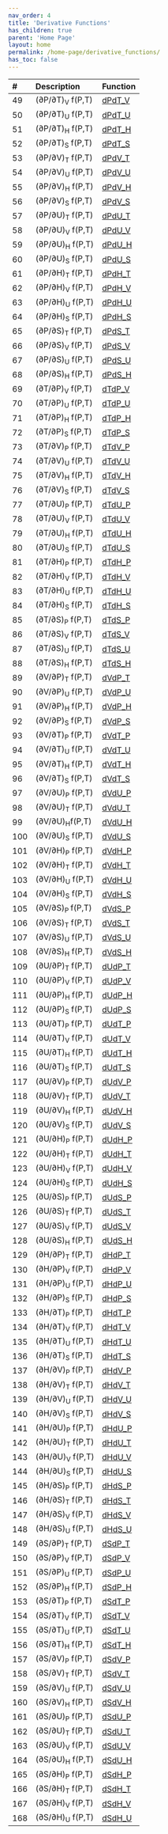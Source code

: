 ```yaml
---
nav_order: 4
title: 'Derivative Functions'
has_children: true
parent: 'Home Page'
layout: home
permalink: /home-page/derivative_functions/
has_toc: false
---
```


|#    | Description                | Function                                                     |
|:----|:---------------------------|:-------------------------------------------------------------|
| 49  | (∂P/∂T)<sub>V</sub> f(P,T) | [dPdT\_V](/derivative_functions/dpdt_v-f_pt/) |
| 50  | (∂P/∂T)<sub>U</sub> f(P,T) | [dPdT\_U](/derivative_functions/dpdt_u-f_pt/) |
| 51  | (∂P/∂T)<sub>H</sub> f(P,T) | [dPdT\_H](/derivative_functions/dpdt_h-f_pt/) |
| 52  | (∂P/∂T)<sub>S</sub> f(P,T) | [dPdT\_S](/derivative_functions/dpdt_s-f_pt/) |
| 53  | (∂P/∂V)<sub>T</sub> f(P,T) | [dPdV\_T](/derivative_functions/dpdv_t-f_pt/) |
| 54  | (∂P/∂V)<sub>U</sub> f(P,T) | [dPdV\_U](/derivative_functions/dpdv_u-f_pt/) |
| 55  | (∂P/∂V)<sub>H</sub> f(P,T) | [dPdV\_H](/derivative_functions/dpdv_h-f_pt/) |
| 56  | (∂P/∂V)<sub>S</sub> f(P,T) | [dPdV\_S](/derivative_functions/dpdv_s-f_pt/) |
| 57  | (∂P/∂U)<sub>T</sub> f(P,T) | [dPdU\_T](/derivative_functions/dpdu_t-f_pt/) |
| 58  | (∂P/∂U)<sub>V</sub> f(P,T) | [dPdU\_V](/derivative_functions/dpdu_v-f_pt/) |
| 59  | (∂P/∂U)<sub>H</sub> f(P,T) | [dPdU\_H](/derivative_functions/dpdu_h-f_pt/) |
| 60  | (∂P/∂U)<sub>S</sub> f(P,T) | [dPdU\_S](/derivative_functions/dpdu_s-f_pt/) |
| 61  | (∂P/∂H)<sub>T</sub> f(P,T) | [dPdH\_T](/derivative_functions/dpdh_t-f_pt/) |
| 62  | (∂P/∂H)<sub>V</sub> f(P,T) | [dPdH\_V](/derivative_functions/dpdh_v-f_pt/) |
| 63  | (∂P/∂H)<sub>U</sub> f(P,T) | [dPdH\_U](/derivative_functions/dpdh_u-f_pt/) |
| 64  | (∂P/∂H)<sub>S</sub> f(P,T) | [dPdH\_S](/derivative_functions/dpdh_s-f_pt/) |
| 65  | (∂P/∂S)<sub>T</sub> f(P,T) | [dPdS\_T](/derivative_functions/dpds_t-f_pt/) |
| 66  | (∂P/∂S)<sub>V</sub> f(P,T) | [dPdS\_V](/derivative_functions/dpds_v-f_pt/) |
| 67  | (∂P/∂S)<sub>U</sub> f(P,T) | [dPdS\_U](/derivative_functions/dpds_u-f_pt/) |
| 68  | (∂P/∂S)<sub>H</sub> f(P,T) | [dPdS\_H](/derivative_functions/dpds_h-f_pt/) |
| 69  | (∂T/∂P)<sub>V</sub> f(P,T) | [dTdP\_V](/derivative_functions/dtdp_v-f_pt/) |
| 70  | (∂T/∂P)<sub>U</sub> f(P,T) | [dTdP\_U](/derivative_functions/dtdp_u-f_pt/) |
| 71  | (∂T/∂P)<sub>H</sub> f(P,T) | [dTdP\_H](/derivative_functions/dtdp_h-f_pt/) |
| 72  | (∂T/∂P)<sub>S</sub> f(P,T) | [dTdP\_S](/derivative_functions/dtdp_s-f_pt/) |
| 73  | (∂T/∂V)<sub>P</sub> f(P,T) | [dTdV\_P](/derivative_functions/dtdv_p-f_pt/) |
| 74  | (∂T/∂V)<sub>U</sub> f(P,T) | [dTdV\_U](/derivative_functions/dtdv_u-f_pt/) |
| 75  | (∂T/∂V)<sub>H</sub> f(P,T) | [dTdV\_H](/derivative_functions/dtdv_h-f_pt/) |
| 76  | (∂T/∂V)<sub>S</sub> f(P,T) | [dTdV\_S](/derivative_functions/dtdv_s-f_pt/) |
| 77  | (∂T/∂U)<sub>P</sub> f(P,T) | [dTdU\_P](/derivative_functions/dtdu_p-f_pt/) |
| 78  | (∂T/∂U)<sub>V</sub> f(P,T) | [dTdU\_V](/derivative_functions/dtdu_v-f_pt/) |
| 79  | (∂T/∂U)<sub>H</sub> f(P,T) | [dTdU\_H](/derivative_functions/dtdu_h-f_pt/) |
| 80  | (∂T/∂U)<sub>S</sub> f(P,T) | [dTdU\_S](/derivative_functions/dtdu_s-f_pt/) |
| 81  | (∂T/∂H)<sub>P</sub> f(P,T) | [dTdH\_P](/derivative_functions/dtdh_p-f_pt/) |
| 82  | (∂T/∂H)<sub>V</sub> f(P,T) | [dTdH\_V](/derivative_functions/dtdh_v-f_pt/) |
| 83  | (∂T/∂H)<sub>U</sub> f(P,T) | [dTdH\_U](/derivative_functions/dtdh_u-f_pt/) |
| 84  | (∂T/∂H)<sub>S</sub> f(P,T) | [dTdH\_S](/derivative_functions/dtdh_s-f_pt/) |
| 85  | (∂T/∂S)<sub>P</sub> f(P,T) | [dTdS\_P](/derivative_functions/dtds_p-f_pt/) |
| 86  | (∂T/∂S)<sub>V</sub> f(P,T) | [dTdS\_V](/derivative_functions/dtds_v-f_pt/) |
| 87  | (∂T/∂S)<sub>U</sub> f(P,T) | [dTdS\_U](/derivative_functions/dtds_u-f_pt/) |
| 88  | (∂T/∂S)<sub>H</sub> f(P,T) | [dTdS\_H](/derivative_functions/dtds_h-f_pt/) |
| 89  | (∂V/∂P)<sub>T</sub> f(P,T) | [dVdP\_T](/derivative_functions/dvdp_t-f_pt/) |
| 90  | (∂V/∂P)<sub>U</sub> f(P,T) | [dVdP\_U](/derivative_functions/dvdp_u-f_pt/) |
| 91  | (∂V/∂P)<sub>H</sub> f(P,T) | [dVdP\_H](/derivative_functions/dvdp_h-f_pt/) |
| 92  | (∂V/∂P)<sub>S</sub> f(P,T) | [dVdP\_S](/derivative_functions/dvdp_s-f_pt/) |
| 93  | (∂V/∂T)<sub>P</sub> f(P,T) | [dVdT\_P](/derivative_functions/dvdt_p-f_pt/) |
| 94  | (∂V/∂T)<sub>U</sub> f(P,T) | [dVdT\_U](/derivative_functions/dvdt_u-f_pt/) |
| 95  | (∂V/∂T)<sub>H</sub> f(P,T) | [dVdT\_H](/derivative_functions/dvdt_h-f_pt/) |
| 96  | (∂V/∂T)<sub>S</sub> f(P,T) | [dVdT\_S](/derivative_functions/dvdt_s-f_pt/) |
| 97  | (∂V/∂U)<sub>P</sub> f(P,T) | [dVdU\_P](/derivative_functions/dvdu_p-f_pt/) |
| 98  | (∂V/∂U)<sub>T</sub> f(P,T) | [dVdU\_T](/derivative_functions/dvdu_t-f_pt/) |
| 99  | (∂V/∂U)<sub>H</sub>f(P,T)  | [dVdU\_H](/derivative_functions/dvdu_h-f_pt/) |
| 100 | (∂V/∂U)<sub>S</sub> f(P,T) | [dVdU\_S](/derivative_functions/dvdu_s-f_pt/) |
| 101 | (∂V/∂H)<sub>P</sub> f(P,T) | [dVdH\_P](/derivative_functions/dvdh_p-f_pt/) |
| 102 | (∂V/∂H)<sub>T</sub> f(P,T) | [dVdH\_T](/derivative_functions/dvdh_t-f_pt/) |
| 103 | (∂V/∂H)<sub>U</sub> f(P,T) | [dVdH\_U](/derivative_functions/dvdh_u-f_pt/) |
| 104 | (∂V/∂H)<sub>S</sub> f(P,T) | [dVdH\_S](/derivative_functions/dvdh_s-f_pt/) |
| 105 | (∂V/∂S)<sub>P </sub>f(P,T) | [dVdS\_P](/derivative_functions/dvds_p-f_pt/) |
| 106 | (∂V/∂S)<sub>T</sub> f(P,T) | [dVdS\_T](/derivative_functions/dvds_t-f_pt/) |
| 107 | (∂V/∂S)<sub>U</sub> f(P,T) | [dVdS\_U](/derivative_functions/dvds_u-f_pt/) |
| 108 | (∂V/∂S)<sub>H</sub> f(P,T) | [dVdS\_H](/derivative_functions/dvds_h-f_pt/) |
| 109 | (∂U/∂P)<sub>T</sub> f(P,T) | [dUdP\_T](/derivative_functions/dudp_t-f_pt/) |
| 110 | (∂U/∂P)<sub>V</sub> f(P,T) | [dUdP\_V](/derivative_functions/dudp_v-f_pt/) |
| 111 | (∂U/∂P)<sub>H</sub> f(P,T) | [dUdP\_H](/derivative_functions/dudp_h-f_pt)  |
| 112 | (∂U/∂P)<sub>S</sub> f(P,T) | [dUdP\_S](/derivative_functions/dudp_s-f_pt/) |
| 113 | (∂U/∂T)<sub>P</sub> f(P,T) | [dUdT\_P](/derivative_functions/dudt_p-f_pt/) |
| 114 | (∂U/∂T)<sub>V</sub> f(P,T) | [dUdT\_V](/derivative_functions/dudt_v-f_pt/) |
| 115 | (∂U/∂T)<sub>H</sub> f(P,T) | [dUdT\_H](/derivative_functions/dudt_h-f_pt/) |
| 116 | (∂U/∂T)<sub>S</sub> f(P,T) | [dUdT\_S](/derivative_functions/dudt_s-f_pt/) |
| 117 | (∂U/∂V)<sub>P</sub> f(P,T) | [dUdV\_P](/derivative_functions/dudv_p-f_pt/) |
| 118 | (∂U/∂V)<sub>T</sub> f(P,T) | [dUdV\_T](/derivative_functions/dudv_t-f_pt/) |
| 119 | (∂U/∂V)<sub>H</sub> f(P,T) | [dUdV\_H](/derivative_functions/dudv_h-f_pt/) |
| 120 | (∂U/∂V)<sub>S</sub> f(P,T) | [dUdV\_S](/derivative_functions/dudv_s-f_pt/) |
| 121 | (∂U/∂H)<sub>P</sub> f(P,T) | [dUdH\_P](/derivative_functions/dudh_p-f_pt/) |
| 122 | (∂U/∂H)<sub>T</sub> f(P,T) | [dUdH\_T](/derivative_functions/dudh_t-f_pt/) |
| 123 | (∂U/∂H)<sub>V</sub> f(P,T) | [dUdH\_V](/derivative_functions/dudh_v-f_pt/) |
| 124 | (∂U/∂H)<sub>S</sub> f(P,T) | [dUdH\_S](/derivative_functions/dudh_s-f_pt/) |
| 125 | (∂U/∂S)<sub>P</sub> f(P,T) | [dUdS\_P](/derivative_functions/duds_p-f_pt/) |
| 126 | (∂U/∂S)<sub>T</sub> f(P,T) | [dUdS\_T](/derivative_functions/duds_t-f_pt/) |
| 127 | (∂U/∂S)<sub>V</sub> f(P,T) | [dUdS\_V](/derivative_functions/duds_v-f_pt/) |
| 128 | (∂U/∂S)<sub>H</sub> f(P,T) | [dUdS\_H](/derivative_functions/duds_h-f_pt/) |
| 129 | (∂H/∂P)<sub>T</sub> f(P,T) | [dHdP\_T](/derivative_functions/dhdp_t-f_pt/) |
| 130 | (∂H/∂P)<sub>V</sub> f(P,T) | [dHdP\_V](/derivative_functions/dhdp_v-f_pt/) |
| 131 | (∂H/∂P)<sub>U</sub> f(P,T) | [dHdP\_U](/derivative_functions/dhdp_u-f_pt/) |
| 132 | (∂H/∂P)<sub>S</sub> f(P,T) | [dHdP\_S](/derivative_functions/dhdp_s-f_pt/) |
| 133 | (∂H/∂T)<sub>P</sub> f(P,T) | [dHdT\_P](/derivative_functions/dhdt_p-f_pt/) |
| 134 | (∂H/∂T)<sub>V</sub> f(P,T) | [dHdT\_V](/derivative_functions/dhdt_v-f_pt/) |
| 135 | (∂H/∂T)<sub>U</sub> f(P,T) | [dHdT\_U](/derivative_functions/dhdt_u-f_pt/) |
| 136 | (∂H/∂T)<sub>S</sub> f(P,T) | [dHdT\_S](/derivative_functions/dhdt_s-f_pt/) |
| 137 | (∂H/∂V)<sub>P</sub> f(P,T) | [dHdV\_P](/derivative_functions/dhdv_p-f_pt/) |
| 138 | (∂H/∂V)<sub>T</sub> f(P,T) | [dHdV\_T](/derivative_functions/dhdv_t-f_pt/) |
| 139 | (∂H/∂V)<sub>U</sub> f(P,T) | [dHdV\_U](/derivative_functions/dhdv_u-f_pt/) |
| 140 | (∂H/∂V)<sub>S</sub> f(P,T) | [dHdV\_S](/derivative_functions/dhdv_s-f_pt/) |
| 141 | (∂H/∂U)<sub>P</sub> f(P,T) | [dHdU\_P](/derivative_functions/dhdu_p-f_pt/) |
| 142 | (∂H/∂U)<sub>T</sub> f(P,T) | [dHdU\_T](/derivative_functions/dhdu_t-f_pt/) |
| 143 | (∂H/∂U)<sub>V</sub> f(P,T) | [dHdU\_V](/derivative_functions/dhdu_v-f_pt/) |
| 144 | (∂H/∂U)<sub>S</sub> f(P,T) | [dHdU\_S](/derivative_functions/dhdu_s-f_pt/) |
| 145 | (∂H/∂S)<sub>P</sub> f(P,T) | [dHdS\_P](/derivative_functions/dhds_p-f_pt/) |
| 146 | (∂H/∂S)<sub>T</sub> f(P,T) | [dHdS\_T](/derivative_functions/dhds_t-f_pt/) |
| 147 | (∂H/∂S)<sub>V</sub> f(P,T) | [dHdS\_V](/derivative_functions/dhds_v-f_pt/) |
| 148 | (∂H/∂S)<sub>U</sub> f(P,T) | [dHdS\_U](/derivative_functions/dhds_u-f_pt/) |
| 149 | (∂S/∂P)<sub>T</sub> f(P,T) | [dSdP\_T](/derivative_functions/dsdp_t-f_pt/) |
| 150 | (∂S/∂P)<sub>V</sub> f(P,T) | [dSdP\_V](/derivative_functions/dsdp_v-f_pt/) |
| 151 | (∂S/∂P)<sub>U</sub> f(P,T) | [dSdP\_U](/derivative_functions/dsdp_u-f_pt/) |
| 152 | (∂S/∂P)<sub>H</sub> f(P,T) | [dSdP\_H](/derivative_functions/dsdp_h-f_pt/) |
| 153 | (∂S/∂T)<sub>P</sub> f(P,T) | [dSdT\_P](/derivative_functions/dsdt_p-f_pt/) |
| 154 | (∂S/∂T)<sub>V</sub> f(P,T) | [dSdT\_V](/derivative_functions/dsdt_v-f_pt/) |
| 155 | (∂S/∂T)<sub>U</sub> f(P,T) | [dSdT\_U](/derivative_functions/dsdt_u-f_pt/) |
| 156 | (∂S/∂T)<sub>H</sub> f(P,T) | [dSdT\_H](/derivative_functions/dsdt_h-f_pt/) |
| 157 | (∂S/∂V)<sub>P</sub> f(P,T) | [dSdV\_P](/derivative_functions/dsdv_p-f_pt/) |
| 158 | (∂S/∂V)<sub>T</sub> f(P,T) | [dSdV\_T](/derivative_functions/dsdv_t-f_pt/) |
| 159 | (∂S/∂V)<sub>U</sub> f(P,T) | [dSdV\_U](/derivative_functions/dsdv_u-f_pt/) |
| 160 | (∂S/∂V)<sub>H</sub> f(P,T) | [dSdV\_H](/derivative_functions/dsdv_h-f_pt/) |
| 161 | (∂S/∂U)<sub>P</sub> f(P,T) | [dSdU\_P](/derivative_functions/dsdu_p-f_pt/) |
| 162 | (∂S/∂U)<sub>T</sub> f(P,T) | [dSdU\_T](/derivative_functions/dsdu_t-f_pt/) |
| 163 | (∂S/∂U)<sub>V</sub> f(P,T) | [dSdU\_V](/derivative_functions/dsdu_v-f_pt/) |
| 164 | (∂S/∂U)<sub>H</sub> f(P,T) | [dSdU\_H](/derivative_functions/dsdu_h-f_pt/) |
| 165 | (∂S/∂H)<sub>P</sub> f(P,T) | [dSdH\_P](/derivative_functions/dsdh_p-f_pt/) |
| 166 | (∂S/∂H)<sub>T</sub> f(P,T) | [dSdH\_T](/derivative_functions/dsdh_t-f_pt/) |
| 167 | (∂S/∂H)<sub>V</sub> f(P,T) | [dSdH\_V](/derivative_functions/dsdh_v-f_pt/) |
| 168 | (∂S/∂H)<sub>U</sub> f(P,T) | [dSdH\_U](/derivative_functions/dsdh_u-f_pt/) |